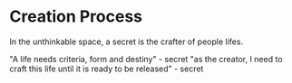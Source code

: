 # Creation Process
In the unthinkable space, a secret is the crafter of people lifes.

"A life needs criteria, form and destiny" - secret
"as the creator, I need to craft this life until it is ready to be released" - secret